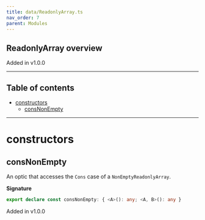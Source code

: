```yaml
---
title: data/ReadonlyArray.ts
nav_order: 7
parent: Modules
---
```


## ReadonlyArray overview

Added in v1.0.0

---

<h2 class="text-delta">Table of contents</h2>

- [constructors](#constructors)
  - [consNonEmpty](#consnonempty)

---

# constructors

## consNonEmpty

An optic that accesses the `Cons` case of a `NonEmptyReadonlyArray`.

**Signature**

```ts
export declare const consNonEmpty: { <A>(): any; <A, B>(): any }
```

Added in v1.0.0
